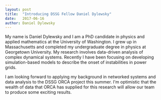```yaml
---
layout: post
title:  "Introducing DSSG Fellow Daniel Dylewsky"
date:   2017-06-16
author: Daniel Dylewsky
---
```


My name is Daniel Dylewsky and I am a PhD candidate in physics and applied mathematics at the University of Washington. I grew up in Massachusetts and completed my undergraduate degree in physics at Georgetown University. My research involves data-driven analysis of complex dynamical systems. Recently I have been focusing on developing simulation-based models to describe the onset of instabilities in power grids. 

I am looking forward to applying my background in networked systems and data analysis to the DSSG ORCA project this summer. I'm optimistic that the wealth of data that ORCA has supplied for this research will allow our team to produce some exciting results.

